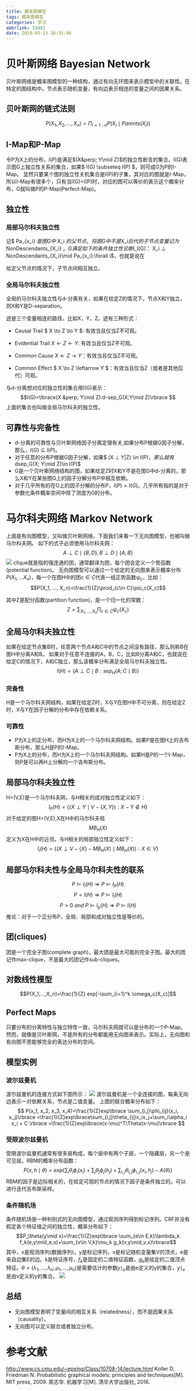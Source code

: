 ```yaml
---
title: 概率图模型
tags: 概率图模型
categories: 学习
abbrlink: 53481
date: 2018-03-23 16:35:46
---
```

# 贝叶斯网络 Bayesian Network
贝叶斯网络是概率图模型的一种结构，通过有向无环图来表示模型中的关联性。在特定的图结构中，节点表示随机变量，有向边表示相连的变量之间的因果关系。

## 贝叶斯网的链式法则
$$ P(X_1, X_2, ..., X_n) = \Pi_{i=1:n}P(X_i \mid Parents(X_i)) $$

## I-Map和P-Map
令P为X上的分布，$I(P)$是满足$(X&perp; Y\mid Z)$的独立性断言的集合。I(G)表示图G上独立性关系的集合，如果$ I(G) \subseteq  I(P) $，则可成G为P的I-Map。
显然只要某个图的独立性关机集合是I(P)的子集，其对应的图就是I-Map，所以I-Map有很多个，只有当I(G)=I(P)时，对应的图可以等价的表示这个概率分布，G就叫做P的P-Map(Perfect-Map)。

## 独立性

### 局部马尔科夫独立性
记$ Pa_{x_i} $是图G中$ X_i $的父节点，将图G中不是$X_i$后代的子节点变量记为$ NonDescendants_{X_i} $。G满足如下的条件独立性论断$I_l(G)$：$ X_i &perp; NonDescendants_{X_i}\mid Pa_{x_i}:\forall i$，也就是说在

给定父节点的情况下，子节点间相互独立。

### 全局马尔科夫独立性
全局的马尔科夫独立性与d-分离有关，如果在给定Z的情况下，节点X和Y独立，则X和Y是D-separation。

迹是三个变量相连的路径，比如X，Y，Z。迹有三种形式：
- Causal Trail $ X \to Z \to Y $: 有效当且仅当Z不可观。
+ Evidential Trail $X \leftarrow Z \leftarrow Y$: 有效当且仅当Z不可观。
* Common Cause $X \leftarrow Z \to Y$：有效当且仅当Z不可观。
- Common Effect $ X \to Z \leftarrow Y $：有效当且仅当Z（或者是其他后代）可观。

与d-分离想对应的独立性的集合用I(G)表示：
$$I(G)=\lbrace(X &perp; Y\mid Z):d-sep_G(X;Y\mid Z)\rbrace $$
上面的集合也叫做全局马尔科夫的独立性。

## 可靠性与完备性
* d-分离的可靠性与贝叶斯网络因子分离定理有关,如果分布P根据G因子分解，那么，$I(G)\subseteq I(P)$。
* 对于任意的分布P根据G因子分解，如果$ (X &perp; Y|Z) \in I(P)$，那么就有$dsep_G(X; Y\mid Z)\in I(P)$
* G是一个贝叶斯网络结构的图，如果给定Z时X和Y不是在图G中d-分离的，那么X和Y在某些图G上的因子分解分布P中相互依赖。
* 对于几乎所有的在G上的因子分解的分布P，$I(P)=I(G)$。几乎所有指的是对于参数化条件概率空间中除了测度为0的分布。

# 马尔科夫网络 Markov Network
上面是有向图模型，又叫做贝叶斯网络，下面我们来看一下无向图模型，也被叫做马尔科夫网。
如下的式子必须使用马尔科夫网：
$$A \perp C\mid \lbrace B, D \rbrace, B \perp D\mid \lbrace A, B\rbrace$$
![](https://raw.githubusercontent.com/hjyai94/Blog/master/source/uploads/%E6%A6%82%E7%8E%87%E5%9B%BE%E6%A8%A1%E5%9E%8B-%E6%97%A0%E5%90%91%E5%9B%BE.jpg)
clique就是指的强连通的团，通常翻译为团，每个团会定义一个势函数(potential function)。
无向图模型可以通过一个给定的无向图来表示概率分布$P(X_1,...X_n)$，每一个在图H中的团$c\in C$代表一组正势函数$\psi_c$，比如：
$$P(X_1, ..., X_n)=\frac{1}{Z}\prod_{c\in C}\psi_c(X_c)$$

其中Z是配分函数(partition function)，是一个归一化的常数：
$$Z=\sum_{X_1, ..., X_n}\prod_{c\in C}\psi_c(X_c)$$



## 全局马尔科夫独立性
如果在给定节点集B时，任意两个节点A和C中的节点之间没有路径，那么则称B在图H中分离A和B。
如果对于任意不连接的A，B，C，比如B分离A和C，也就说在给定C的情况下，A和C独立，那么该概率分布满足全局马尔科夫独立性。
$$I(H)=\lbrace A \perp C\mid B:sep_H(A;C\mid B)\rbrace$$

### 完备性
H是一个马尔科夫网结构，如果在给定Z时，X与Y在图H中不可分离，则在给定Z时，X与Y在因子分解的分布中存在依赖关系。

### 可靠性
* P为X上的正分布，而H为X上的一个马尔科夫网结构。如果P是在图H上的吉布斯分布，那么H是P的I-Map。
* P为X上的分布，而H为X上的一个马尔科夫网结构。如果H是P的一个I-Map，则P是可以再H上分解的一个吉布斯分布。

## 局部马尔科夫独立性
H=(V,E)是一个马尔科夫网，与H相关的成对独立性定义如下：
$$I_P(H)=\lbrace (X \perp Y \mid V-\lbrace X, Y\rbrace):X-Y\notin H\rbrace$$
对于给定的图H=(V,E),X在H中的马尔科夫毯$$MB_H(X)$$定义为X在H中的近邻。与H相关的局部独立性定义如下：
$$I_l(H)=\lbrace(X \perp V-\lbrace X\rbrace -MB_{H}(X)\mid MB_{H}(X)):X\in V\rbrace$$

## 局部马尔科夫性与全局马尔科夫性的联系
$$P\models I_l(H)\Rightarrow P\models I_P(H)$$  $$P=I(H)\Rightarrow P\models I_l(H)$$  $$P>0\  and\  P\models I_p(H) \Rightarrow P\models I(H)$$
推论：对于一个正分布P，全局、局部和成对独立性是等价的。

## 团(cliques)
团是一个完全子图(complete graph)，最大团是最大可能的完全子图。最大的团记作max-clique，不是最大的团记作sub-cliques。

## 对数线性模型
$$P(X_1,...,X_n)=\frac{1}{Z} exp[-\sum_{i=1}^k \omega_c(X_c)]$$
## Perfect Maps
只要分布的分离特性与独立特性一致，马尔科夫网就可以是分布的一个P-Map。然而，就像是贝叶斯网，不是所有的分布都能用无向图来表示。实际上，无向图和有向图不恩能够完全的表达分布的空间。

## 模型实例　
### 波尔兹曼机
波尔兹曼机的连接方式如下图所示：
![](https://raw.githubusercontent.com/hjyai94/Blog/master/source/uploads/波尔兹曼机示意图.png)
波尔兹曼机是一个全连接的图，每条无向边表示一对依赖关系，节点是二值变量。
上图的联合概率分布如下：
$$
P(x_1, x_2, x_3, x_4)=\frac{1}{Z}exp\lbrace \sum_{i,j}\phi_{ij}(x_i, x_j)\rbrace
=\frac{1}{Z}exp\lbrace\sum_{i,j}\theta_{ij}x_ix_j+\sum_i\alpha_i x_i + C \rbrace
=\frac{1}{Z}exp\lbrace(x-\mu)^T\Theta(x-\mu)\rbrace
$$

### 受限波尔兹曼机
受限波尔兹曼机通常有很多层构成，每个层中有两个子层，一个隐藏层，另一个是可见层。RBM的概率分布函数：
$$P(x,h\mid \theta)=exp\lbrace\sum_i\theta_i\phi_i(x_i)+\sum_j\theta_j\phi_j(h_j)+\sum_{i,j}\theta_{i,j}\phi_{i,j}(x_i,h_j)-A(\theta)\rbrace$$
RBM的因子是边际相关的，在给定可观的节点的情况下因子是条件独立的。可以进行迭代吉布斯采样。

### 条件随机场
条件随机场是一种判别式的无向图模型，通过观测序列得到标记序列。CRF并没有假定各个特征值之间的独立性，概率分布如下：
$$P_\theta(y\mid x)=\frac{1}{Z}exp\lbrace \sum_{e\in E,k}\lambda_k f_k(e,y\mid_e,s)+\sum_{v\in V,k}\mu_k g_k(v,y\mid_v,x)\rbrace$$
其中，x是观测序列(数据序列)，y是标记序列，v是标记随机变量集V的顶点，e是来自边集E的边。k是特证序号，$f_k$是固定的二值特征函数，$g_k$是给定的二值顶点特征。$\theta=(\lambda_1, ..., \lambda_n;\mu_1, ..., \mu_n)$是需要估计的参数$y\mid_e$是由e定义的y的集合，$y\mid_v$是由v定义的y的集合。
![](https://raw.githubusercontent.com/hjyai94/Blog/master/source/uploads/%E6%9D%A1%E4%BB%B6%E7%8B%AC%E7%AB%8B%E5%9C%BA.png)

## 总结
* 无向图模型表明了变量间的相互关系（relatedness），而不是因果关系（causality）。
* 无向图可以定义联合或者独立分布。



# 参考文献
http://www.cs.cmu.edu/~epxing/Class/10708-14/lecture.html
Koller D, Friedman N. Probabilistic graphical models: principles and techniques[M]. MIT press, 2009.
周志华. 机器学习[M]. 清华大学出版社, 2016.
